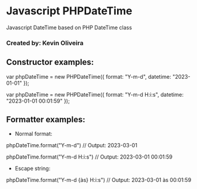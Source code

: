 # Javascript PHPDateTime
Javascript DateTime based on PHP DateTime class 
### Created by: Kevin Oliveira

## Constructor examples:

var phpDateTime = new PHPDateTime({ format: "Y-m-d", datetime: "2023-01-01" });

var phpDateTime = new PHPDateTime({ format: "Y-m-d H:i:s", datetime: "2023-01-01 00:01:59" });

## Formatter examples:

- Normal format:

phpDateTime.format("Y-m-d") // Output: 2023-03-01

phpDateTime.format("Y-m-d H:i:s") // Output: 2023-03-01 00:01:59

- Escape string:

phpDateTime.format("Y-m-d {às} H:i:s") // Output: 2023-03-01 às 00:01:59
